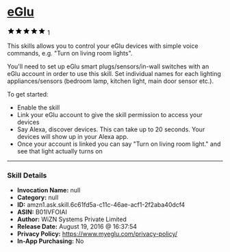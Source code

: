 # [eGlu](http://alexa.amazon.com/#skills/amzn1.ask.skill.6c61fd5a-c11c-46ae-acf1-2f2aba40dcf4)
![5 stars](../../images/ic_star_black_18dp_1x.png)![5 stars](../../images/ic_star_black_18dp_1x.png)![5 stars](../../images/ic_star_black_18dp_1x.png)![5 stars](../../images/ic_star_black_18dp_1x.png)![5 stars](../../images/ic_star_black_18dp_1x.png) 1

This skills allows you to control your eGlu devices with simple voice commands, e.g. "Turn on living room lights".

You'll need to set up eGlu smart plugs/sensors/in-wall switches with an eGlu account in order to use this skill.  Set individual names for each lighting appliances/sensors (bedroom lamp, kitchen light, main door sensor etc.). 


To get started:
- Enable the skill
- Link your eGlu account to give the skill permission to access your devices
- Say Alexa, discover devices. This can take up to 20 seconds. Your devices will show up in your Alexa app.
- Once your account is linked you can say "Turn on living room light." and see that light actually turns on

***

### Skill Details

* **Invocation Name:** null
* **Category:** null
* **ID:** amzn1.ask.skill.6c61fd5a-c11c-46ae-acf1-2f2aba40dcf4
* **ASIN:** B01IVFOIAI
* **Author:** WiZN Systems Private Limited
* **Release Date:** August 19, 2016 @ 16:37:54
* **Privacy Policy:** https://www.myeglu.com/privacy-policy/
* **In-App Purchasing:** No
